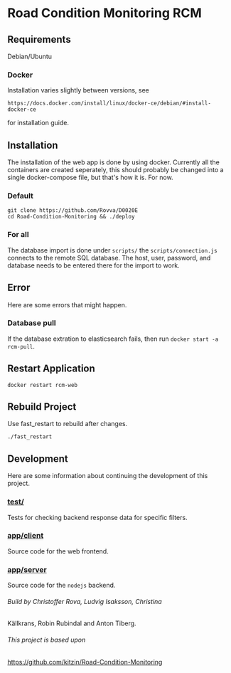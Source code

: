 # Road Condition Monitoring RCM

## Requirements

Debian/Ubuntu

### Docker

Installation varies slightly between versions, see

```
https://docs.docker.com/install/linux/docker-ce/debian/#install-docker-ce
```

for installation guide.

## Installation
The installation of the web app is done by using docker. Currently all
the containers are created seperately, this should probably be changed
into a single docker-compose file, but that's how it is. For now.

### Default
```
git clone https://github.com/Rovva/D0020E
cd Road-Condition-Monitoring && ./deploy
```

### For all
The database import is done under `scripts/` the
`scripts/connection.js` connects to the remote SQL database. The host,
user, password, and database needs to be entered there for the import
to work.


## Error
Here are some errors that might happen.
### Database pull
If the database extration to elasticsearch fails, then run `docker
start -a rcm-pull`.

## Restart Application
```
docker restart rcm-web
```

## Rebuild Project
Use fast_restart to rebuild after changes.
```
./fast_restart
```


## Development
Here are some information about continuing the development of this project.

### [test/](test/)
Tests for checking backend response data for specific filters.

### [app/client](app/client)
Source code for the web frontend.

### [app/server](app/server)
Source code for the `nodejs` backend.


###### Build by  Christoffer Rova, Ludvig Isaksson, Christina
Källkrans, Robin Rubindal and Anton Tiberg.
###### This project is based upon
https://github.com/kitzin/Road-Condition-Monitoring